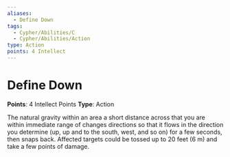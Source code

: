 ```yaml
---
aliases:
  - Define Down
tags:
  - Cypher/Abilities/C
  - Cypher/Abilities/Action
type: Action
points: 4 Intellect
---
```


# Define Down

**Points**: 4 Intellect Points
**Type**: Action

The natural gravity within an area a short distance across that you are within immediate range of changes directions so that it flows in the direction you determine (up, up and to the south, west, and so on) for a few seconds, then snaps back. Affected targets could be tossed up to 20 feet (6 m) and take a few points of damage.
